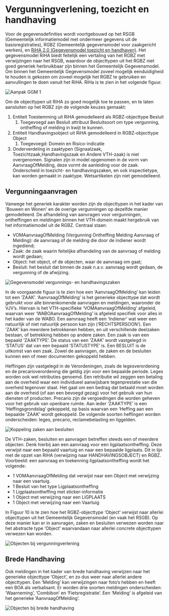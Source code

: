 # Vergunningverlening, toezicht en handhaving

Voor de gegevensdefinities wordt voortgebouwd op het RSGB (Gemeentelijk informatiemodel met ondermeer gegevens uit de basisregistraties), RGBZ (Gemeentelijk gegevensmodel voor zaakgericht werken), en [RiHA 2.0  (Gegevensmodel toezicht en handhaven)](https://samenwerken.pleio.nl/groups/view/8b832827-e91b-476c-bb4f-c228b8e5e934/standaardisatie-toezicht-handhaving-milieu/wiki/view/2b38214e-cfc7-42ff-9d5d-eaf069671c42/riha-referentieinformatiemodel-handhaving). Het gegevensmodel RiHA biedt feitelijk een vertaling van het RGBZ met verwijzingen naar het RSGB, waardoor de objecttypen uit het RGBZ niet goed generiek herbruikbaar zijn binnen het Gemeentelijk Gegevensmodel. Om binnen het Gemeentelijk Gegevensmodel zoveel mogelijk eenduidigheid te houden is gekozen om zoveel mogelijk het RGBZ te gebruiken en aanvullingen te doen vanuit het RiHA. RiHa is te zien in het volgende figuur.

![Aanpak GGM 1][riha]

Om de objecttypen uit RiHA zo goed mogelijk toe te passen, en te laten aansluiten op het RGBZ zijn de volgende keuzes gemaakt:

1. Entiteit Toestemming uit RiHA gemodelleerd als RGBZ-objecttype Besluit
    1. Toegevoegd aan Besluit attribuut Besluitsoort om type vergunning, ontheffing of melding in kwijt te kunnen. 
2. Entiteit Handhavingsobject uit RiHA gemodelleerd in RGBZ-objecttype Object
    1. Toegevoegd: Domein en Risico-indicatie
3. Onderverdeling in zaaktypen (Signaalzaak, Toezichtzaak,Handhavingszaak en Andere VTH-zaak) is niet overgenomen. Signalen zijn in model opgenomen in de vorm van AanvraagOfMelding, deze vormt de aanleiding voor de zaak. Onderscheid in toezicht- en handhavingszaken, en ook inspectietype, kan worden gemaakt in zaaktype. Wetsartikelen zijn niet gemodelleerd.

## Vergunningaanvragen

Vanwege het generiek karakter worden zijn de objecttypen in het kader van 'Bouwen en Wonen' en de overige vergunningen op dezelfde manier gemodelleerd. De afhandeling van aanvragen voor vergunningen, ontheffingen en meldingen binnen het VTH-domein maakt hergebruik van het informatiemodel uit de RGBZ. Centraal staan:

* VOMAanvraagOfMelding (Vergunning Ontheffing Melding Aanvraag of Melding): de aanvraag of de melding die door de indiener wordt ingediend;
* Zaak: de zaak waarin feitelijke afhandeling van de aanvraag of melding wordt gedaan;
* Object: het object, of de objecten, waar de aanvraag om gaat;
* Besluit: het besluit dat binnen de zaak n.a.v. aanvraag wordt gedaan, de vergunning of de afwijzing.

![Gegevensmodel vergunnings- en handhavingszaken][vthHandhaving]

In de voorgaande figuur is te zien hoe een ‘AanvraagOfMelding’ kan leiden tot een ‘ZAAK’. ‘AanvraagOfMelding’ is het generieke objecttype dat wordt gebruikt voor alle binnenkomende aanvragen en meldingen, waaronder de VJV’s. Hiervan is het VTH-specifieke ‘VOMAanvraagOfMelding’ afgeleid, waarvan weer ‘WABOAanvraagOfMelding’ is afgeleid specifiek voor alles in het kader van de WABO.
Een aanvraag heeft een ‘Indiener’ wat weer een natuurlijk of niet natuurlijk persoon kan zijn (‘RECHTSPERSOON’). Een ‘ZAAK’ kan meerdere betrokkenen hebben, en uit verschillende deelzaken bestaan, of betrekking hebben op andere zaken. Een zaak is van een bepaald ‘ZAAKTYPE’. De status van een ‘ZAAK’ wordt vastgelegd in ‘STATUS’ dat van een bepaald ‘STATUSTYPE’ is. Een BESLUIT is de uitkomst van een zaak. Zowel de aanvragen, de zaken en de besluiten kunnen een of meer documenten gekoppeld hebben.
  
Heffingen zijn vastgelegd in de Verordeningen, zoals de legesverordening en de precarioverordening die geldig zijn voor een bepaalde periode. Leges worden ook wel retributies genoemd. Een retributie wil zeggen een betaling aan de overheid waar een individueel aanwijsbare tegenprestatie van die overheid tegenover staat. Het gaat om een bedrag dat betaald moet worden aan de overheid (of aan een bevoegd gezag) voor het gebruik van hun diensten of producten. Precario zijn de vergoedingen die worden geheven voor het gebruik van openbare ruimte. Aan ieder ‘ZAAKTYPE’ is een ‘Heffingsgrondslag’ gekoppeld, op basis waarvan een ‘Heffing aan een bepaalde ‘ZAAK’ wordt gekoppeld.  De volgende soorten heffingen worden onderscheiden: leges, precario, reclamebelasting en liggelden.

![Koppeling zaken aan besluiten][vthZakenEnBesluiten]

De VTH-zaken, besluiten en aanvragen betreffen steeds een of meerdere objecten. Denk hierbij aan een aanvraag voor een ligplaatsontheffing. Deze verwijst naar een bepaald vaartuig en naar een bepaalde ligplaats. Dit in lijn met de opzet van RiHA (verwijzing naar HANDHAVINGSOBJECT) en RGBZ.  
Voorbeeld: een aanvraag en toekenning ligplaatsontheffing wordt het volgende:

* 1 VOMAanvraagOfMelding dat verwijst naar een Object met verwijzing naar een vaartuig.
* 1 Besluit van het type Ligplaatsontheffing
* 1 Ligplaatsontheffing met sticker-informatie
* 1 Object met verwijzing naar een LIGPLAATS
* 1 Object met verwijzing naar een Vaartuig

In Figuur 10 is te zien hoe het RGBZ-objecttype ‘Object’ verwijst naar allerlei objecttypen uit het Gemeentelijk Gegevensmodel (en vaak het RSGB). Op deze manier kan er in aanvragen, zaken en besluiten verwezen worden naar het abstracte type ‘Object’ waarvandaan naar allerlei concrete objecttypen verwezen kan worden.

![Objecten bij vergunningverlening][vthObjectenVergunning]

## Brede Handhaving

Ook meldingen in het kader van brede handhaving verwijzen naar het generieke objecttype ‘Object’, en zo dus weer naar allerlei andere objecttypen. Een ‘Melding’ kan verwijzingen naar foto’s hebben en heeft een BOA als verbalisant. Er worden drie soorten meldingen onderscheiden: ‘Waarneming’, ‘Combibon’ en ‘Fietsregistratie’. Een ‘Melding’ is afgeleid van het generieke ‘AanvraagOfMelding’.

![Objecten bij brede handhaving][vthObjecttypenBredeHandhaving]

[vthObjecttypenBredeHandhaving]: image/EAID_EC84A03C_FC04_401a_8263_7809B74179F8.jpg "Objecttypen bij brede handhaving"
[vthObjectenVergunning]: image/EAID_C9CE09B7_32EF_40eb_9C82_7FD6EDEA1D9E.jpg "Objecttypen bij vergunningverlening"
[vthZakenEnBesluiten]: image/EAID_A2BA1F0D_8428_42fc_80D6_7184F243D268.jpg "Koppeling zaken aan besluiten"
[vthHandhaving]: image/EAID_BB52C835_0B2D_4164_AC9D_9D6EDBD7E267.jpg "Gegevensmodel vergunnings- en handhavingszaken"
[riha]: image/riha.png "Gegevensmodel RiHa"